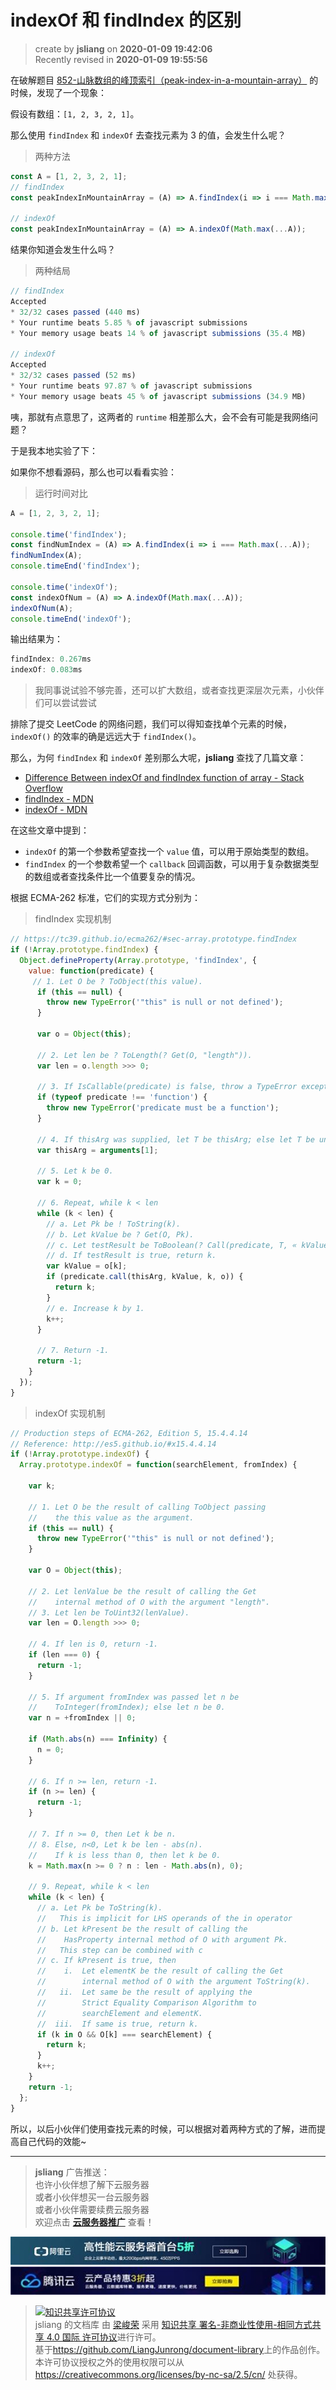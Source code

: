 indexOf 和 findIndex 的区别
===

> create by **jsliang** on **2020-01-09 19:42:06**  
> Recently revised in **2020-01-09 19:55:56**

在破解题目 [852-山脉数组的峰顶索引（peak-index-in-a-mountain-array）](https://github.com/LiangJunrong/document-library/blob/master/other-library/LeetCode/easy/852-%E5%B1%B1%E8%84%89%E6%95%B0%E7%BB%84%E7%9A%84%E5%B3%B0%E9%A1%B6%E7%B4%A2%E5%BC%95%EF%BC%88peak-index-in-a-mountain-array%EF%BC%89.md) 的时候，发现了一个现象：

假设有数组：`[1, 2, 3, 2, 1]`。

那么使用 `findIndex` 和 `indexOf` 去查找元素为 3 的值，会发生什么呢？

> 两种方法

```js
const A = [1, 2, 3, 2, 1];
// findIndex
const peakIndexInMountainArray = (A) => A.findIndex(i => i === Math.max(...A));

// indexOf
const peakIndexInMountainArray = (A) => A.indexOf(Math.max(...A));
```

结果你知道会发生什么吗？

> 两种结局

```js
// findIndex
Accepted
* 32/32 cases passed (440 ms)
* Your runtime beats 5.85 % of javascript submissions
* Your memory usage beats 14 % of javascript submissions (35.4 MB)

// indexOf
Accepted
* 32/32 cases passed (52 ms)
* Your runtime beats 97.87 % of javascript submissions
* Your memory usage beats 45 % of javascript submissions (34.9 MB)
```

咦，那就有点意思了，这两者的 `runtime` 相差那么大，会不会有可能是我网络问题？

于是我本地实验了下：

如果你不想看源码，那么也可以看看实验：

> 运行时间对比

```js
A = [1, 2, 3, 2, 1];

console.time('findIndex');
const findNumIndex = (A) => A.findIndex(i => i === Math.max(...A));
findNumIndex(A);
console.timeEnd('findIndex');

console.time('indexOf');
const indexOfNum = (A) => A.indexOf(Math.max(...A));
indexOfNum(A);
console.timeEnd('indexOf');
```

输出结果为：

```js
findIndex: 0.267ms
indexOf: 0.083ms
```

> 我同事说试验不够完善，还可以扩大数组，或者查找更深层次元素，小伙伴们可以尝试尝试

排除了提交 LeetCode 的网络问题，我们可以得知查找单个元素的时候，`indexOf()` 的效率的确是远远大于 `findIndex()`。

那么，为何 `findIndex` 和 `indexOf` 差别那么大呢，**jsliang** 查找了几篇文章：

* [Difference Between indexOf and findIndex function of array - Stack Overflow](https://stackoverflow.com/questions/41443029/difference-between-indexof-and-findindex-function-of-array)
* [findIndex - MDN](https://developer.mozilla.org/zh-CN/docs/Web/JavaScript/Reference/Global_Objects/Array/findIndex)
* [indexOf - MDN](https://developer.mozilla.org/zh-CN/docs/Web/JavaScript/Reference/Global_Objects/Array/indexOf)

在这些文章中提到：

* `indexOf` 的第一个参数希望查找一个 `value` 值，可以用于原始类型的数组。
* `findIndex` 的一个参数希望一个 `callback` 回调函数，可以用于复杂数据类型的数组或者查找条件比一个值要复杂的情况。

根据 ECMA-262 标准，它们的实现方式分别为：

> findIndex 实现机制

```js
// https://tc39.github.io/ecma262/#sec-array.prototype.findIndex
if (!Array.prototype.findIndex) {
  Object.defineProperty(Array.prototype, 'findIndex', {
    value: function(predicate) {
     // 1. Let O be ? ToObject(this value).
      if (this == null) {
        throw new TypeError('"this" is null or not defined');
      }

      var o = Object(this);

      // 2. Let len be ? ToLength(? Get(O, "length")).
      var len = o.length >>> 0;

      // 3. If IsCallable(predicate) is false, throw a TypeError exception.
      if (typeof predicate !== 'function') {
        throw new TypeError('predicate must be a function');
      }

      // 4. If thisArg was supplied, let T be thisArg; else let T be undefined.
      var thisArg = arguments[1];

      // 5. Let k be 0.
      var k = 0;

      // 6. Repeat, while k < len
      while (k < len) {
        // a. Let Pk be ! ToString(k).
        // b. Let kValue be ? Get(O, Pk).
        // c. Let testResult be ToBoolean(? Call(predicate, T, « kValue, k, O »)).
        // d. If testResult is true, return k.
        var kValue = o[k];
        if (predicate.call(thisArg, kValue, k, o)) {
          return k;
        }
        // e. Increase k by 1.
        k++;
      }

      // 7. Return -1.
      return -1;
    }
  });
}
```

> indexOf 实现机制

```js
// Production steps of ECMA-262, Edition 5, 15.4.4.14
// Reference: http://es5.github.io/#x15.4.4.14
if (!Array.prototype.indexOf) {
  Array.prototype.indexOf = function(searchElement, fromIndex) {

    var k;

    // 1. Let O be the result of calling ToObject passing
    //    the this value as the argument.
    if (this == null) {
      throw new TypeError('"this" is null or not defined');
    }

    var O = Object(this);

    // 2. Let lenValue be the result of calling the Get
    //    internal method of O with the argument "length".
    // 3. Let len be ToUint32(lenValue).
    var len = O.length >>> 0;

    // 4. If len is 0, return -1.
    if (len === 0) {
      return -1;
    }

    // 5. If argument fromIndex was passed let n be
    //    ToInteger(fromIndex); else let n be 0.
    var n = +fromIndex || 0;

    if (Math.abs(n) === Infinity) {
      n = 0;
    }

    // 6. If n >= len, return -1.
    if (n >= len) {
      return -1;
    }

    // 7. If n >= 0, then Let k be n.
    // 8. Else, n<0, Let k be len - abs(n).
    //    If k is less than 0, then let k be 0.
    k = Math.max(n >= 0 ? n : len - Math.abs(n), 0);

    // 9. Repeat, while k < len
    while (k < len) {
      // a. Let Pk be ToString(k).
      //   This is implicit for LHS operands of the in operator
      // b. Let kPresent be the result of calling the
      //    HasProperty internal method of O with argument Pk.
      //   This step can be combined with c
      // c. If kPresent is true, then
      //    i.  Let elementK be the result of calling the Get
      //        internal method of O with the argument ToString(k).
      //   ii.  Let same be the result of applying the
      //        Strict Equality Comparison Algorithm to
      //        searchElement and elementK.
      //  iii.  If same is true, return k.
      if (k in O && O[k] === searchElement) {
        return k;
      }
      k++;
    }
    return -1;
  };
}
```

所以，以后小伙伴们使用查找元素的时候，可以根据对着两种方式的了解，进而提高自己代码的效能~

---

> **jsliang** 广告推送：  
> 也许小伙伴想了解下云服务器  
> 或者小伙伴想买一台云服务器  
> 或者小伙伴需要续费云服务器  
> 欢迎点击 **[云服务器推广](https://github.com/LiangJunrong/document-library/blob/master/other-library/Monologue/%E7%A8%B3%E9%A3%9F%E8%89%B0%E9%9A%BE.md)** 查看！

[![图](../../../public-repertory/img/z-small-seek-ali-3.jpg)](https://promotion.aliyun.com/ntms/act/qwbk.html?userCode=w7hismrh)
[![图](../../../public-repertory/img/z-small-seek-tencent-2.jpg)](https://cloud.tencent.com/redirect.php?redirect=1014&cps_key=49f647c99fce1a9f0b4e1eeb1be484c9&from=console)

> <a rel="license" href="http://creativecommons.org/licenses/by-nc-sa/4.0/"><img alt="知识共享许可协议" style="border-width:0" src="https://i.creativecommons.org/l/by-nc-sa/4.0/88x31.png" /></a><br /><span xmlns:dct="http://purl.org/dc/terms/" property="dct:title">jsliang 的文档库</span> 由 <a xmlns:cc="http://creativecommons.org/ns#" href="https://github.com/LiangJunrong/document-library" property="cc:attributionName" rel="cc:attributionURL">梁峻荣</a> 采用 <a rel="license" href="http://creativecommons.org/licenses/by-nc-sa/4.0/">知识共享 署名-非商业性使用-相同方式共享 4.0 国际 许可协议</a>进行许可。<br />基于<a xmlns:dct="http://purl.org/dc/terms/" href="https://github.com/LiangJunrong/document-library" rel="dct:source">https://github.com/LiangJunrong/document-library</a>上的作品创作。<br />本许可协议授权之外的使用权限可以从 <a xmlns:cc="http://creativecommons.org/ns#" href="https://creativecommons.org/licenses/by-nc-sa/2.5/cn/" rel="cc:morePermissions">https://creativecommons.org/licenses/by-nc-sa/2.5/cn/</a> 处获得。